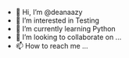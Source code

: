 - 👋 Hi, I’m @deanaazy
- 👀 I’m interested in Testing
- 🌱 I’m currently learning Python
- 💞️ I’m looking to collaborate on ...
- 📫 How to reach me ...

<!---
deanaazy/deanaazy is a ✨ special ✨ repository because its `README.md` (this file) appears on your GitHub profile.
You can click the Preview link to take a look at your changes.
--->
